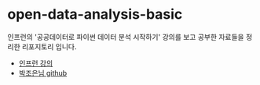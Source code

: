 # open-data-analysis-basic

인프런의 '공공데이터로 파이썬 데이터 분석 시작하기' 강의를 보고 공부한 자료들을 정리한 리포지토리 입니다.

* [인프런 강의](https://www.inflearn.com/course/%EA%B3%B5%EA%B3%B5%EB%8D%B0%EC%9D%B4%ED%84%B0%EB%A1%9C-%ED%8C%8C%EC%9D%B4%EC%8D%AC-%EB%8D%B0%EC%9D%B4%ED%84%B0-%EB%B6%84%EC%84%9D-%EC%8B%9C%EC%9E%91%ED%95%98%EA%B8%B0) 
* [박조은님 github](https://github.com/corazzon/open-data-analysis-basic)
